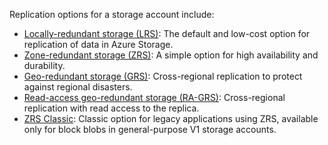 Replication options for a storage account include:

* [Locally-redundant storage (LRS)](../articles/storage/common/storage-redundancy-lrs.md): The default and low-cost option for replication of data in Azure Storage.
* [Zone-redundant storage (ZRS)](../articles/storage/common/storage-redundancy-zrs.md): A simple option for high availability and durability.
* [Geo-redundant storage (GRS)](../articles/storage/common/storage-redundancy-grs.md): Cross-regional replication to protect against regional disasters.
* [Read-access geo-redundant storage (RA-GRS)](../articles/storage/common/storage-redundancy-grs.md#read-access-geo-redundant-storage): Cross-regional replication with read access to the replica.
* [ZRS Classic](../articles/storage/common/storage-redundancy-zrs-classic.md): Classic option for legacy applications using ZRS, available only for block blobs in general-purpose V1 storage accounts. 
